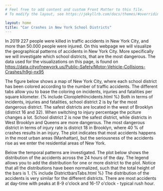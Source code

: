 ```yaml
---
# Feel free to add content and custom Front Matter to this file.
# To modify the layout, see https://jekyllrb.com/docs/themes/#overriding-theme-defaults

layout: home
title: "Car Crashes in New York School Districts"
---
```

In 2019 227 people were killed in traffic accidents in New York City, and more than 50.000 people were injured. On this webpage we will visualize the geographical patterns of accidents in New York City. More specifically we will investigate which school districts, that are the most dangerous. The data used for the visualizations on this page, is found on <https://data.cityofnewyork.us/Public-Safety/Motor-Vehicle-Collisions-Crashes/h9gi-nx95>

The figure below shows a map of New York City, where each school district has been colored according to the number of traffic accidents. The different tabs allow you to base the coloring on incidents, injuries and fatalities per square kilometer.
{% include CloroplethIncidents.html %}
Both in terms of incidents, injuries and fatalities, school district 2 is by far the most dangerous district. The safest districts are located in the west of Brooklyn (district 16 and 32). When switching to injury percentage the pciture changes a lot. School district 2 is now the safest district, while districts in West Brooklyn and Queens are more dangerous. The most dangerous district in terms of injury rate is district 18 in Brooklyn, where 40 % of crashes results in an injury. The plot indicates that most accidents happens in the most urban areas (Manhattan), but the seriousness of the accidents rise as we enter the residential areas of New York.

Below the temporal patterns are investigated. The plot below shows the distribution of the accidents across the 24 hours of the day. The legend allows you to add the distribution for one or more district to the plot. Notice that all the distributions have been normalized, such that the total height of the bars is 1.
{% include DistrictbarsTabs.html %}
The distribution of the accidents is very similar for the different districts. There are most accidents at day-time with peaks at 8-9 o'clock and 16-17 o'clock - typical rush hour.
